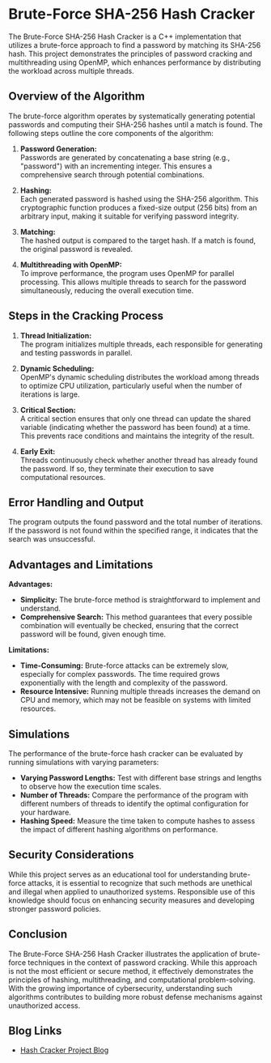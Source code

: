 # Brute-Force SHA-256 Hash Cracker

The Brute-Force SHA-256 Hash Cracker is a C++ implementation that utilizes a brute-force approach to find a password by matching its SHA-256 hash. This project demonstrates the principles of password cracking and multithreading using OpenMP, which enhances performance by distributing the workload across multiple threads.

## Overview of the Algorithm
The brute-force algorithm operates by systematically generating potential passwords and computing their SHA-256 hashes until a match is found. The following steps outline the core components of the algorithm:

1. **Password Generation:**  
   Passwords are generated by concatenating a base string (e.g., "password") with an incrementing integer. This ensures a comprehensive search through potential combinations.

2. **Hashing:**  
   Each generated password is hashed using the SHA-256 algorithm. This cryptographic function produces a fixed-size output (256 bits) from an arbitrary input, making it suitable for verifying password integrity.

3. **Matching:**  
   The hashed output is compared to the target hash. If a match is found, the original password is revealed.

4. **Multithreading with OpenMP:**  
   To improve performance, the program uses OpenMP for parallel processing. This allows multiple threads to search for the password simultaneously, reducing the overall execution time.

## Steps in the Cracking Process
1. **Thread Initialization:**  
   The program initializes multiple threads, each responsible for generating and testing passwords in parallel.

2. **Dynamic Scheduling:**  
   OpenMP's dynamic scheduling distributes the workload among threads to optimize CPU utilization, particularly useful when the number of iterations is large.

3. **Critical Section:**  
   A critical section ensures that only one thread can update the shared variable (indicating whether the password has been found) at a time. This prevents race conditions and maintains the integrity of the result.

4. **Early Exit:**  
   Threads continuously check whether another thread has already found the password. If so, they terminate their execution to save computational resources.

## Error Handling and Output
The program outputs the found password and the total number of iterations. If the password is not found within the specified range, it indicates that the search was unsuccessful.

## Advantages and Limitations
**Advantages:**
- **Simplicity:** The brute-force method is straightforward to implement and understand.
- **Comprehensive Search:** This method guarantees that every possible combination will eventually be checked, ensuring that the correct password will be found, given enough time.

**Limitations:**
- **Time-Consuming:** Brute-force attacks can be extremely slow, especially for complex passwords. The time required grows exponentially with the length and complexity of the password.
- **Resource Intensive:** Running multiple threads increases the demand on CPU and memory, which may not be feasible on systems with limited resources.

## Simulations
The performance of the brute-force hash cracker can be evaluated by running simulations with varying parameters:
- **Varying Password Lengths:** Test with different base strings and lengths to observe how the execution time scales.
- **Number of Threads:** Compare the performance of the program with different numbers of threads to identify the optimal configuration for your hardware.
- **Hashing Speed:** Measure the time taken to compute hashes to assess the impact of different hashing algorithms on performance.

## Security Considerations
While this project serves as an educational tool for understanding brute-force attacks, it is essential to recognize that such methods are unethical and illegal when applied to unauthorized systems. Responsible use of this knowledge should focus on enhancing security measures and developing stronger password policies.

## Conclusion
The Brute-Force SHA-256 Hash Cracker illustrates the application of brute-force techniques in the context of password cracking. While this approach is not the most efficient or secure method, it effectively demonstrates the principles of hashing, multithreading, and computational problem-solving. With the growing importance of cybersecurity, understanding such algorithms contributes to building more robust defense mechanisms against unauthorized access.

## Blog Links
- [Hash Cracker Project Blog](https://www.notion.so/Breaking-SHA-256-with-Parallel-Computing-An-OpenMP-Approach-b7de25114a1749d5a59df74ad5b3256a?pvs=4)
